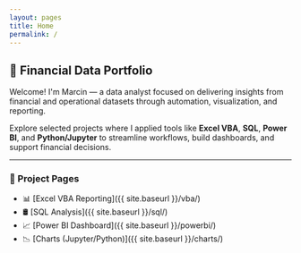 ```yaml
---
layout: pages
title: Home
permalink: /
---
```


## 💼 Financial Data Portfolio

Welcome! I'm Marcin — a data analyst focused on delivering insights from financial and operational datasets through automation, visualization, and reporting.

Explore selected projects where I applied tools like **Excel VBA**, **SQL**, **Power BI**, and **Python/Jupyter** to streamline workflows, build dashboards, and support financial decisions.

---

### 🔗 Project Pages

- 📊 [Excel VBA Reporting]({{ site.baseurl }}/vba/)
- 🛢 [SQL Analysis]({{ site.baseurl }}/sql/)
- 📈 [Power BI Dashboard]({{ site.baseurl }}/powerbi/)
- 📉 [Charts (Jupyter/Python)]({{ site.baseurl }}/charts/)

